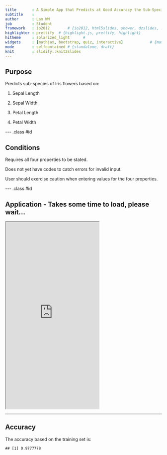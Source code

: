 ```yaml
---
title       : A Simple App that Predicts at Good Accuracy the Sub-Species of Iris Flowers
subtitle    : 
author      : Lam WM
job         : Student
framework   : io2012        # {io2012, html5slides, shower, dzslides, ...}
highlighter : prettify  # {highlight.js, prettify, highlight}
hitheme     : solarized_light      # 
widgets     : [mathjax, bootstrap, quiz, interactive]            # {mathjax, quiz, bootstrap}
mode        : selfcontained # {standalone, draft}
knit        : slidify::knit2slides
---
```


## Purpose

Predicts sub-species of Iris flowers based on:

1. Sepal Length

2. Sepal Width

3. Petal Length

4. Petal Width


--- .class #id 

## Conditions

Requires all four properties to be stated.

Does not yet have codes to catch errors for invalid input.

User should exercise caution when entering values for the four properties.

--- .class #id

## Application - Takes some time to load, please wait...

<iframe src = 'http://sardie.shinyapps.io/AssignmentOnGithub' height='600px'></iframe>


---

## Accuracy


The accuracy based on the training set is: 

```
## [1] 0.9777778
```

